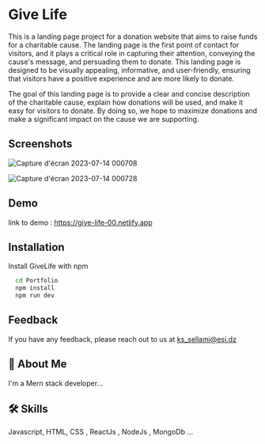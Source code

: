 
# Give Life

This is a landing page project for a donation website that aims to raise funds for a charitable cause. The landing page is the first point of contact for visitors, and it plays a critical role in capturing their attention, conveying the cause's message, and persuading them to donate. This landing page is designed to be visually appealing, informative, and user-friendly, ensuring that visitors have a positive experience and are more likely to donate.

The goal of this landing page is to provide a clear and concise description of the charitable cause, explain how donations will be used, and make it easy for visitors to donate. By doing so, we hope to maximize donations and make a significant impact on the cause we are supporting.

## Screenshots
![Capture d'écran 2023-07-14 000708](https://github.com/SifEddine05/GiveLife/assets/77940258/ec50ddeb-e943-42d2-b0f9-ea58548b169f)

![Capture d'écran 2023-07-14 000728](https://github.com/SifEddine05/GiveLife/assets/77940258/f6ad0b39-cd47-4d8a-86de-88908f570a28)



## Demo

link to demo : https://give-life-00.netlify.app


## Installation

Install GiveLife with npm

```bash
  cd Portfolio
  npm install 
  npm run dev
```
    
## Feedback

If you have any feedback, please reach out to us at ks_sellami@esi.dz


## 🚀 About Me
I'm a Mern stack developer...


## 🛠 Skills
Javascript, HTML, CSS , ReactJs , NodeJs , MongoDb  ...


